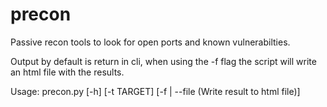 # precon
Passive recon tools to look for open ports and known vulnerabilties.

Output by default is return in cli, when using the -f flag the script will write an html file with the results.

Usage: precon.py [-h] [-t TARGET] [-f | --file (Write result to html file)]
